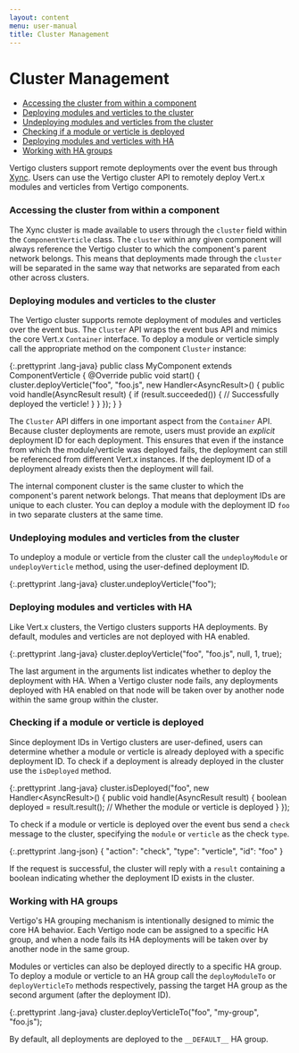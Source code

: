 ```yaml
---
layout: content
menu: user-manual
title: Cluster Management
---
```


# Cluster Management

* [Accessing the cluster from within a component](#accessing-the-cluster-from-within-a-component)
* [Deploying modules and verticles to the cluster](#deploying-modules-and-verticles-to-the-cluster)
* [Undeploying modules and verticles from the cluster](#undeploying-modules-and-verticles-from-the-cluster)
* [Checking if a module or verticle is deployed](#checking-if-a-module-or-verticle-is-deployed)
* [Deploying modules and verticles with HA](#deploying-modules-and-verticles-with-ha)
* [Working with HA groups](#working-with-ha-groups)

Vertigo clusters support remote deployments over the event bus through
[Xync](http://github.com/kuujo/xync). Users can use the Vertigo cluster API to
remotely deploy Vert.x modules and verticles from Vertigo components.

### Accessing the cluster from within a component
The Xync cluster is made available to users through the `cluster` field within
the `ComponentVerticle` class. The `cluster` within any given component will always
reference the Vertigo cluster to which the component's parent network belongs. This
means that deployments made through the `cluster` will be separated in the same
way that networks are separated from each other across clusters.

### Deploying modules and verticles to the cluster
The Vertigo cluster supports remote deployment of modules and verticles over the
event bus. The `Cluster` API wraps the event bus API and mimics the core Vert.x
`Container` interface. To deploy a module or verticle simply call the appropriate
method on the component `Cluster` instance:

{:.prettyprint .lang-java}
	public class MyComponent extends ComponentVerticle {
	  @Override
	  public void start() {
	    cluster.deployVerticle("foo", "foo.js", new Handler<AsyncResult<String>>() {
	      public void handle(AsyncResult<String> result) {
	        if (result.succeeded()) {
	          // Successfully deployed the verticle!
	        }
	      }
	    });
	  }
	}

The `Cluster` API differs in one important aspect from the `Container` API. Because
cluster deployments are remote, users must provide an *explicit* deployment ID for
each deployment. This ensures that even if the instance from which the module/verticle
was deployed fails, the deployment can still be referenced from different Vert.x
instances. If the deployment ID of a deployment already exists then the deployment
will fail.

The internal component cluster is the same cluster to which the component's parent network
belongs. That means that deployment IDs are unique to each cluster. You can deploy
a module with the deployment ID `foo` in two separate clusters at the same time.

### Undeploying modules and verticles from the cluster
To undeploy a module or verticle from the cluster call the `undeployModule` or
`undeployVerticle` method, using the user-defined deployment ID.

{:.prettyprint .lang-java}
	cluster.undeployVerticle("foo");

### Deploying modules and verticles with HA
Like Vert.x clusters, the Vertigo clusters supports HA deployments. By default, modules
and verticles are not deployed with HA enabled.

{:.prettyprint .lang-java}
	cluster.deployVerticle("foo", "foo.js", null, 1, true);

The last argument in the arguments list indicates whether to deploy the deployment
with HA. When a Vertigo cluster node fails, any deployments deployed with HA enabled
on that node will be taken over by another node within the same group within the cluster.

### Checking if a module or verticle is deployed
Since deployment IDs in Vertigo clusters are user-defined, users can determine whether
a module or verticle is already deployed with a specific deployment ID. To check if
a deployment is already deployed in the cluster use the `isDeployed` method.

{:.prettyprint .lang-java}
	cluster.isDeployed("foo", new Handler<AsyncResult<Boolean>>() {
	  public void handle(AsyncResult<Boolean> result) {
	    boolean deployed = result.result(); // Whether the module or verticle is deployed
	  }
	});

To check if a module or verticle is deployed over the event bus send a `check` message
to the cluster, specifying the `module` or `verticle` as the check `type`.

{:.prettyprint .lang-json}
	{
	  "action": "check",
	  "type": "verticle",
	  "id": "foo"
	}

If the request is successful, the cluster will reply with a `result` containing a
boolean indicating whether the deployment ID exists in the cluster.

### Working with HA groups
Vertigo's HA grouping mechanism is intentionally designed to mimic the core HA behavior.
Each Vertigo node can be assigned to a specific HA group, and when a node fails its HA
deployments will be taken over by another node in the same group.

Modules or verticles can also be deployed directly to a specific HA group. To deploy
a module or verticle to an HA group call the `deployModuleTo` or `deployVerticleTo`
methods respectively, passing the target HA group as the second argument (after the
deployment ID).

{:.prettyprint .lang-java}
	cluster.deployVerticleTo("foo", "my-group", "foo.js");

By default, all deployments are deployed to the `__DEFAULT__` HA group.